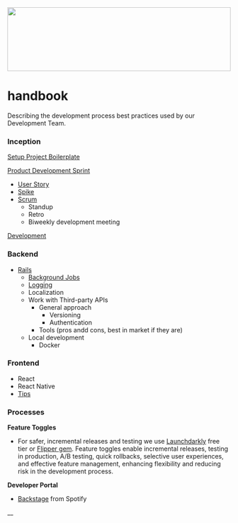 <a href="https://github.com/sergii/handbook">
  <img src="https://png.pngtree.com/svg/20161116/cb1c5d819d.svg" width="100%" height="144">
</a>

# handbook
Describing the development process best practices used by our Development Team.

### Inception

[Setup Project Boilerplate](https://github.com/sergii/handbook/blob/master/Setup%%20Project%20Boilerplate)

[Product Development Sprint](https://github.com/sergii/handbook/tree/master/Product%20Development%20Sprint/Scrum)
* [User Story](https://github.com/sergii/handbook/blob/master/Product%20Development%20Sprint/Scrum/User%20Story)
* [Spike](https://github.com/sergii/handbook/tree/master/Product%20Development%20Sprint/Scrum/Spike)
* [Scrum](https://github.com/sergii/handbook/tree/master/Product%20Development%20Sprint/Scrum)
  * Standup
  * Retro
  * Biweekly development meeting

[Development](https://github.com/sergii/handbook/tree/master/Development)

### Backend

* [Rails](https://github.com/sergii/handbook/tree/master/Development/Development/Rails)
  * [Background Jobs](https://github.com/sergii/handbook/tree/master/Development/Background%20Development%20Jobs)
  * [Logging](https://github.com/sergii/handbook/tree/master/Development/Logging)
  * Localization
  * Work with Third-party APIs
    * General approach
      * Versioning
      * Authentication
    * Tools (pros andd cons, best in market if they are)
  * Local development
    * Docker
    
### Frontend

* React
* React Native
* [Tips](https://github.com/sergii/handbook/tree/master/Development/Frontend/tips)

### Processes

__Feature Toggles__
* For safer, incremental releases and testing we use [Launchdarkly](https://launchdarkly.com) free tier or [Flipper gem](https://github.com/flippercloud/flipper). Feature toggles enable incremental releases, testing in production, A/B testing, quick rollbacks, selective user experiences, and effective feature management, enhancing flexibility and reducing risk in the development process.

__Developer Portal__
* [Backstage](https://backstage.io/) from Spotify

__
